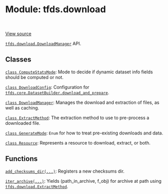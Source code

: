 <div itemscope itemtype="http://developers.google.com/ReferenceObject">
<meta itemprop="name" content="tfds.download" />
<meta itemprop="path" content="Stable" />
</div>

# Module: tfds.download

<table class="tfo-notebook-buttons tfo-api" align="left">
</table>

<a target="_blank" href="https://github.com/tensorflow/datasets/tree/master/tensorflow_datasets/core/download/__init__.py">View
source</a>

<a href="../tfds/download/DownloadManager.md"><code>tfds.download.DownloadManager</code></a>
API.

<!-- Placeholder for "Used in" -->


## Classes

[`class ComputeStatsMode`](../tfds/download/ComputeStatsMode.md): Mode to decide
if dynamic dataset info fields should be computed or not.

[`class DownloadConfig`](../tfds/download/DownloadConfig.md): Configuration for <a href="../tfds/core/DatasetBuilder.md#download_and_prepare"><code>tfds.core.DatasetBuilder.download_and_prepare</code></a>.

[`class DownloadManager`](../tfds/download/DownloadManager.md): Manages the download and extraction of files, as well as caching.

[`class ExtractMethod`](../tfds/download/ExtractMethod.md): The extraction
method to use to pre-process a downloaded file.

[`class GenerateMode`](../tfds/download/GenerateMode.md): `Enum` for how to treat pre-existing downloads and data.

[`class Resource`](../tfds/download/Resource.md): Represents a resource to download, extract, or both.

## Functions

[`add_checksums_dir(...)`](../tfds/download/add_checksums_dir.md): Registers a
new checksums dir.

[`iter_archive(...)`](../tfds/download/iter_archive.md): Yields (path_in_archive, f_obj) for archive at path using <a href="../tfds/download/ExtractMethod.md"><code>tfds.download.ExtractMethod</code></a>.

